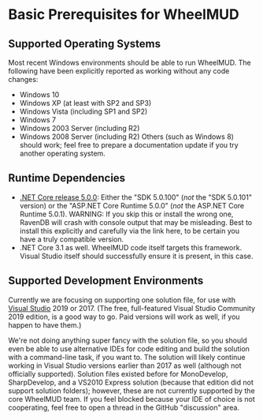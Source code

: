 # Basic Prerequisites for WheelMUD

## Supported Operating Systems
Most recent Windows environments should be able to run WheelMUD. The following have been explicitly reported as working without any code changes:
* Windows 10
* Windows XP (at least with SP2 and SP3)
* Windows Vista (including SP1 and SP2)
* Windows 7
* Windows 2003 Server (including R2)
* Windows 2008 Server (including R2)
Others (such as Windows 8) should work; feel free to prepare a documentation update if you try another operating system.

## Runtime Dependencies
* [.NET Core release 5.0.0](https://dotnet.microsoft.com/download/dotnet/5.0#5.0.0): Either the "SDK 5.0.100" (_not_ the "SDK 5.0.101" version) or the "ASP.NET Core Runtime 5.0.0" (_not_ the ASP.NET Core Runtime 5.0.1).
WARNING: If you skip this or install the wrong one, RavenDB will crash with console output that may be misleading. Best to install this explicitly and carefully via the link here, to be certain you have a truly compatible version.
* .NET Core 3.1 as well. WheelMUD code itself targets this framework. Visual Studio itself should successfully ensure it is present, in this case.

## Supported Development Environments
Currently we are focusing on supporting one solution file, for use with [Visual Studio](https://visualstudio.microsoft.com/downloads/) 2019 or 2017.
(The free, full-featured Visual Studio Community 2019 edition, is a good way to go. Paid versions will work as well, if you happen to have them.)

We're not doing anything super fancy with the solution file, so you should even be able to use alternative IDEs for code editing and build the solution with a command-line task, if you want to.
The solution will likely continue working in Visual Studio versions earlier than 2017 as well (although not officially supported).
Solution files existed before for MonoDevelop, SharpDevelop, and a VS2010 Express solution (because that edition did not support solution folders); however, these are not currently supported by the core WheelMUD team.
If you feel blocked because your IDE of choice is not cooperating, feel free to open a thread in the GitHub "discussion" area.
